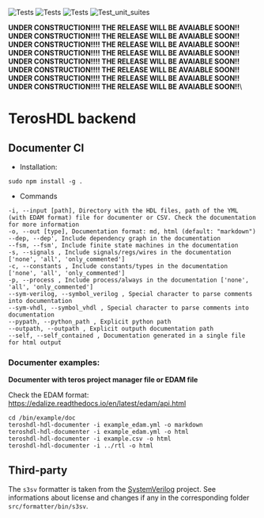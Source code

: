 ![Tests](https://github.com/TerosTechnology/colibri/workflows/Linux/badge.svg?event=push)
![Tests](https://github.com/TerosTechnology/colibri/workflows/Macos/badge.svg?event=push)
![Tests](https://github.com/TerosTechnology/colibri/workflows/Windows/badge.svg?event=push)
![Test_unit_suites](https://github.com/TerosTechnology/colibri/workflows/Test_unit_suites/badge.svg?event=push)


**UNDER CONSTRUCTION!!!! THE RELEASE WILL BE AVAIABLE SOON!!**\
**UNDER CONSTRUCTION!!!! THE RELEASE WILL BE AVAIABLE SOON!!**\
**UNDER CONSTRUCTION!!!! THE RELEASE WILL BE AVAIABLE SOON!!**\
**UNDER CONSTRUCTION!!!! THE RELEASE WILL BE AVAIABLE SOON!!**\
**UNDER CONSTRUCTION!!!! THE RELEASE WILL BE AVAIABLE SOON!!**\
**UNDER CONSTRUCTION!!!! THE RELEASE WILL BE AVAIABLE SOON!!**\
**UNDER CONSTRUCTION!!!! THE RELEASE WILL BE AVAIABLE SOON!!**\
**UNDER CONSTRUCTION!!!! THE RELEASE WILL BE AVAIABLE SOON!!**\







# TerosHDL backend

## Documenter CI

- Installation:

```
sudo npm install -g .
```
- Commands
```
-i, --input [path], Directory with the HDL files, path of the YML (with EDAM format) file for documenter or CSV. Check the documentation for more information
-o, --out [type], Documentation format: md, html (default: "markdown")
--dep, --dep', Include dependency graph in the documentation
--fsm, --fsm', Include finite state machines in the documentation
-s, --signals , Include signals/regs/wires in the documentation ['none', 'all', 'only_commented']
-c, --constants , Include constants/types in the documentation ['none', 'all', 'only_commented']
-p, --process , Include process/always in the documentation ['none', 'all', 'only_commented']
--sym-verilog, --symbol_verilog , Special character to parse comments into documentation
--sym-vhdl, --symbol_vhdl , Special character to parse comments into documentation
--pypath, --python_path , Explicit python path
--outpath, --outpath , Explicit outputh documentation path
--self, --self_contained , Documentation generated in a single file for html output
```

### Documenter examples:

**Documenter with teros project manager file or EDAM file**

Check the EDAM format: https://edalize.readthedocs.io/en/latest/edam/api.html

```
cd /bin/example/doc
teroshdl-hdl-documenter -i example_edam.yml -o markdown
teroshdl-hdl-documenter -i example_edam.yml -o html 
teroshdl-hdl-documenter -i example.csv -o html 
teroshdl-hdl-documenter -i ../rtl -o html 
```

## Third-party

The `s3sv` formatter is taken from the [SystemVerilog](https://www.github.com/TheClams/SystemVerilog) project. 
See informations about license and changes if any in the corresponding folder `src/formatter/bin/s3sv`.


